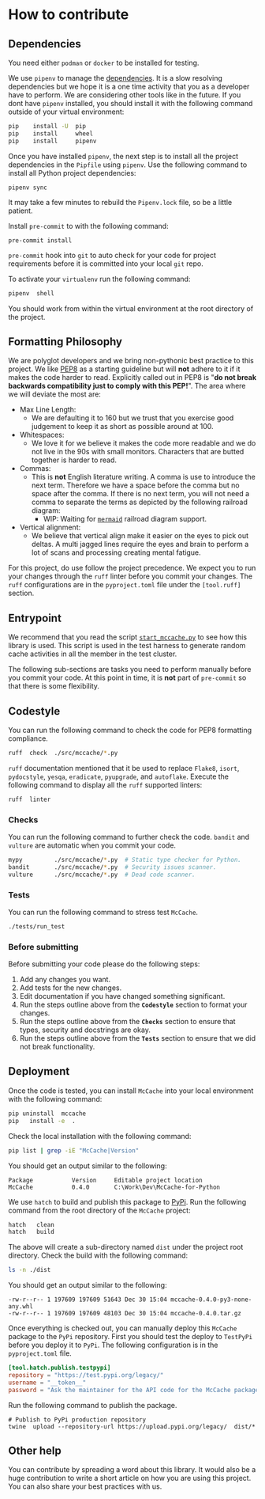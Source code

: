 # How to contribute

## Dependencies

You need either `podman` or `docker` to be installed for testing.

We use `pipenv` to manage the [dependencies](https://realpython.com/pipenv-guide/).  It is a slow resolving dependencies but we hope it is a one time activity that you as a developer have to perform.  We are considering other tools like in the future.
If you dont have `pipenv` installed, you should install it with the following command outside of your virtual environment:
```bash
pip    install -U  pip
pip    install     wheel
pip    install     pipenv
```

Once you have installed `pipenv`, the next step is to install all the project dependencies in the `Pipfile` using `pipenv`.  Use the following command to install all Python project dependencies:
```
pipenv sync
```
It may take a few minutes to rebuild the `Pipenv.lock` file, so be a little patient.

Install `pre-commit` to with the following command:
```
pre-commit install
```
`pre-commit` hook into `git` to auto check for your code for project requirements before it is committed into your local `git` repo.

To activate your `virtualenv` run the following command:
```bash
pipenv  shell
```
You should work from within the virtual environment at the root directory of the project.

## Formatting Philosophy
We are polyglot developers and we bring non-pythonic best practice to this project.
We like [PEP8](https://peps.python.org/pep-0008/#a-foolish-consistency-is-the-hobgoblin-of-little-minds) as a starting guideline but will **not** adhere to it if it makes the code harder to read.  Explicitly called out in PEP8 is "**do not break backwards compatibility just to comply with this PEP!**".  The area where we will deviate the most are:
* Max Line Length:
  * We are defaulting it to 160 but we trust that you exercise good judgement to keep it as short as possible around at 100.
* Whitespaces:
  * We love it for we believe it makes the code more readable and we do not live in the 90s with small monitors.  Characters that are butted together is harder to read.
* Commas:
  * This is **not** English literature writing.  A comma is use to introduce the next term.  Therefore we have a space before the comma but no space after the comma.  If there is no next term, you will not need a comma to separate the terms as depicted by the following railroad diagram:
    * WIP: Waiting for [`mermaid`](https://mermaid.js.org/intro/) railroad diagram support.
* Vertical alignment:
  * We believe that vertical align make it easier on the eyes to pick out deltas.  A multi jagged lines require the eyes and brain to perform a lot of scans and processing creating mental fatigue.

For this project, do use follow the project precedence.  We expect you to run your changes through the `ruff` linter before you commit your changes.  The `ruff` configurations are in the `pyproject.toml` file under the `[tool.ruff]` section.

## Entrypoint
We recommend that you read the script [`start_mccache.py`](https://github.com/McCache/McCache-for-Python/blob/main/tests/unit/start_mccache.py) to see how this library is used.  This script is used in the test harness to generate random cache activities in all the member in the test cluster.

The following sub-sections are tasks you need to perform manually before you commit your code.  At this point in time, it is **not** part of `pre-commit` so that there is some flexibility.

## Codestyle
You can run the following command to check the code for PEP8 formatting compliance.
```bash
ruff  check  ./src/mccache/*.py
```
`ruff` documentation mentioned that it be used to replace `Flake8`, `isort`, `pydocstyle`, `yesqa`, `eradicate`, `pyupgrade`, and `autoflake`.
Execute the following command to display all the `ruff` supported linters:
```bash
ruff  linter
```

### Checks

You can run the following command to further check the code.  `bandit` and `vulture` are automatic when you commit your code.
```bash
mypy         ./src/mccache/*.py  # Static type checker for Python.
bandit       ./src/mccache/*.py  # Security issues scanner.
vulture      ./src/mccache/*.py  # Dead code scanner.
```

### Tests

You can run the following command to stress test `McCache`.
```bash
./tests/run_test
```

### Before submitting

Before submitting your code please do the following steps:

1. Add any changes you want.
1. Add tests for the new changes.
1. Edit documentation if you have changed something significant.
1. Run the steps outline above from the **`Codestyle`** section to format your changes.
1. Run the steps outline above from the **`Checks`** section to ensure that types, security and docstrings are okay.
1. Run the steps outline above from the **`Tests`** section to ensure that we did not break functionality.

## Deployment
Once the code is tested, you can install `McCache` into your local environment with the following command:
```bash
pip uninstall  mccache
pip   install -e  .
```

Check the local installation with the following command:
```bash
pip list | grep -iE "McCache|Version"
```
You should get an output similar to the following:
```
Package           Version     Editable project location
McCache           0.4.0       C:\Work\Dev\McCache-for-Python
```

We use `hatch` to build and publish this package to [PyPi](https://pypi.org).  Run the following command from the root directory of the `McCache` project:
```bash
hatch   clean
hatch   build
```
The above will create a sub-directory named `dist` under the project root directory.  Check the build with the following command:
```bash
ls -n ./dist
```
You should get an output similar to the following:
```
-rw-r--r-- 1 197609 197609 51643 Dec 30 15:04 mccache-0.4.0-py3-none-any.whl
-rw-r--r-- 1 197609 197609 48103 Dec 30 15:04 mccache-0.4.0.tar.gz
```

Once everything is checked out, you can manually deploy this `McCache` package to the `PyPi` repository.  First you should test the deploy to `TestPyPi` before you deploy it  to `PyPi`.
The following configuration is in the `pyproject.toml` file.
```toml
[tool.hatch.publish.testpypi]
repository = "https://test.pypi.org/legacy/"
username = "__token__"
password = "Ask the maintainer for the API code for the McCache package."
```

Run the following command to publish the package.
```Unix
# Publish to PyPi production repository
twine  upload --repository-url https://upload.pypi.org/legacy/  dist/*
```



## Other help
You can contribute by spreading a word about this library.
It would also be a huge contribution to write a short article on how you are using this project.
You can also share your best practices with us.
